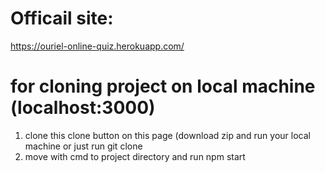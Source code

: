 Officail site: 
===============
https://ouriel-online-quiz.herokuapp.com/


for cloning project on local machine (localhost:3000)
====================================================
1. clone this clone button on this page (download zip and run your local machine or just run git clone <repo link>
2. move with cmd to project directory and run npm start






